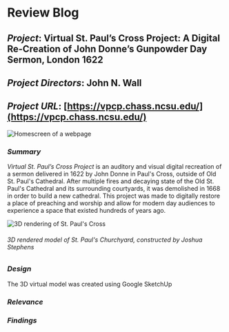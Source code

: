 # Review Blog

## _Project_: Virtual St. Paul’s Cross Project: A Digital Re-Creation of John Donne’s Gunpowder Day Sermon, London 1622

## _Project Directors_: John N. Wall

## _Project URL_: [https://vpcp.chass.ncsu.edu/](https://vpcp.chass.ncsu.edu/)

![Homescreen of a webpage](https://zXtrada.github.io/Zachary-Estrada/images/PaulsCrossProject.png)

### _Summary_
_Virtual St. Paul’s Cross Project_ is an auditory and visual digital recreation of a sermon delivered in 1622 by John Donne in Paul's Cross, outside of Old St. Paul's Cathedral. After multiple fires and decaying state of the Old St. Paul's Cathedral and its surrounding courtyards, it was demolished in 1668 in order to build a new cathedral. This project was made to digitally restore a place of preaching and worship and allow for modern day audiences to experience a space that existed hundreds of years ago. 

![3D rendering of St. Paul's Cross](https://zXtrada.github.io/Zachary-Estrada/images/sketchup.jpg)
###### 3D rendered model of St. Paul's Churchyard, constructed by Joshua Stephens

### _Design_
The 3D virtual model was created using Google SketchUp
### _Relevance_

### _Findings_
